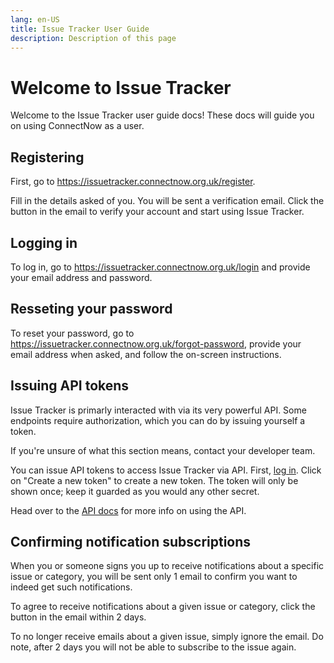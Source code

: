 ```yaml
---
lang: en-US
title: Issue Tracker User Guide
description: Description of this page
---
```

# Welcome to Issue Tracker
Welcome to the Issue Tracker user guide docs! These docs will guide you on using ConnectNow as a user.

## Registering

First, go to <https://issuetracker.connectnow.org.uk/register>.

Fill in the details asked of you. You will be sent a verification email. Click the button in the email to verify your account and start using Issue Tracker.

## Logging in

To log in, go to <https://issuetracker.connectnow.org.uk/login> and provide your email address and password.

## Resseting your password

To reset your password, go to <https://issuetracker.connectnow.org.uk/forgot-password>, provide your email address when asked, and follow the on-screen instructions.

## Issuing API tokens

Issue Tracker is primarly interacted with via its very powerful API. Some endpoints require authorization, which you can do by issuing yourself a token.

If you're unsure of what this section means, contact your developer team.

You can issue API tokens to access Issue Tracker via API. First, [log in](#logging-in). Click on "Create a new token" to create a new token. The token will only be shown once; keep it guarded as you would any other secret.

Head over to the [API docs](../developer-guide/api/) for more info on using the API.

## Confirming notification subscriptions

When you or someone signs you up to receive notifications about a specific issue or category, you will be sent only 1 email to confirm you want to indeed get such notifications.

To agree to receive notifications about a given issue or category, click the button in the email within 2 days.

To no longer receive emails about a given issue, simply ignore the email. Do note, after 2 days you will not be able to subscribe to the issue again.